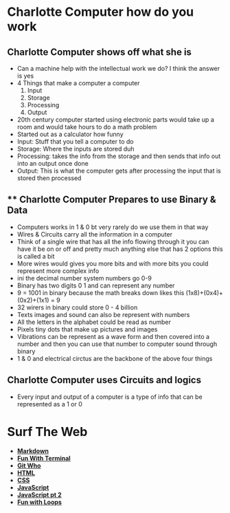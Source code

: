 # **Charlotte Computer how do you work**

## **Charlotte Computer shows off what she is**
+ Can a machine help with the intellectual work we do? I think the answer is yes
+ 4 Things that make a computer a computer
    1. Input
    2. Storage
    3. Processing
    4. Output
+ 20th century computer started using electronic parts would take up a room and would take hours to do a math problem
+ Started out as a calculator how funny
+ Input: Stuff that you tell a computer to do
+ Storage: Where the inputs are stored duh
+ Processing: takes the info from the storage and then sends that info out into an output once done
+ Output: This is what the computer gets after processing the input that is stored then processed 

## ** Charlotte Computer Prepares to use Binary & Data
+ Computers works in 1 & 0 bt very rarely do we use them in that way
+ Wires & Circuits carry all the information in a computer
+ Think of a single wire that has all the info flowing through it you can have it be on or off and pretty much anything else that has 2 options this is called a bit
+ More wires would gives you more bits and with more bits you could represent more complex info
+ ini the decimal number system numbers go 0-9
+ Binary has two digits 0 1 and can represent any number 
+ 9 = 1001 in binary because the math breaks down likes this (1x8\)+(0x4\)+(0x2\)+(1x1\) = 9
+ 32 wirers in binary could store 0 - 4 billion
+ Texts images and sound can also be represent with numbers
+ All the letters in the alphabet could be read as number 
+ Pixels tiny dots that make up pictures and images 
+ Vibrations can be represent as a wave form and then covered into a number and then you can use that number to computer sound through binary 
+ 1 & 0 and electrical circtus are the backbone of the above four things 

## **Charlotte Computer uses Circuits and logics**
+ Every input and output of a computer is a type of info that can be represented as a 1 or 0 

# **Surf The Web**
- [**Markdown**](Markdown.md)  
- [**Fun With Terminal**](Terminal.md)
- [**Git Who**](Git.md)
- [**HTML**](HTML.md)
- [**CSS**](css.md)
- [**JavaScript**](javascript.md)
- [**JavaScript pt 2**](yonkojavascript.md)
- [**Fun with Loops**](yonkojavascript3.md)
<!-- DrP E-Sign Up, Up, Down, Down, Left, Right, Left, Right, B, A, Start -->